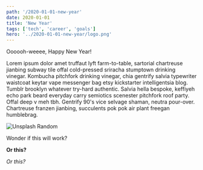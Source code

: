 ```yaml
---
path: '/2020-01-01-new-year'
date: 2020-01-01
title: 'New Year'
tags: ['tech', 'career', 'goals']
hero: '../2020-01-01-new-year/logo.png'
---
```

Oooooh-weeee, Happy New Year!

Lorem ipsum dolor amet truffaut lyft farm-to-table, sartorial chartreuse jianbing subway tile offal cold-pressed sriracha stumptown drinking vinegar. Kombucha pitchfork drinking vinegar, chia gentrify salvia typewriter waistcoat keytar vape messenger bag etsy kickstarter intelligentsia blog. Tumblr brooklyn whatever try-hard authentic. Salvia hella bespoke, keffiyeh echo park beard everyday carry semiotics scenester pitchfork roof party. Offal deep v meh tbh. Gentrify 90's vice selvage shaman, neutra pour-over. Chartreuse franzen jianbing, succulents pok pok air plant freegan humblebrag.

![Unsplash Random](https://source.unsplash.com/random/1024x400)

Wonder if this will work?

**Or this?**

*Or this?*